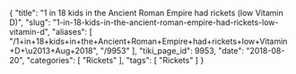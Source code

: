 {
    "title": "1 in 18 kids in the Ancient Roman Empire had rickets (low Vitamin D)",
    "slug": "1-in-18-kids-in-the-ancient-roman-empire-had-rickets-low-vitamin-d",
    "aliases": [
        "/1+in+18+kids+in+the+Ancient+Roman+Empire+had+rickets+low+Vitamin+D+\u2013+Aug+2018",
        "/9953"
    ],
    "tiki_page_id": 9953,
    "date": "2018-08-20",
    "categories": [
        "Rickets"
    ],
    "tags": [
        "Rickets"
    ]
}